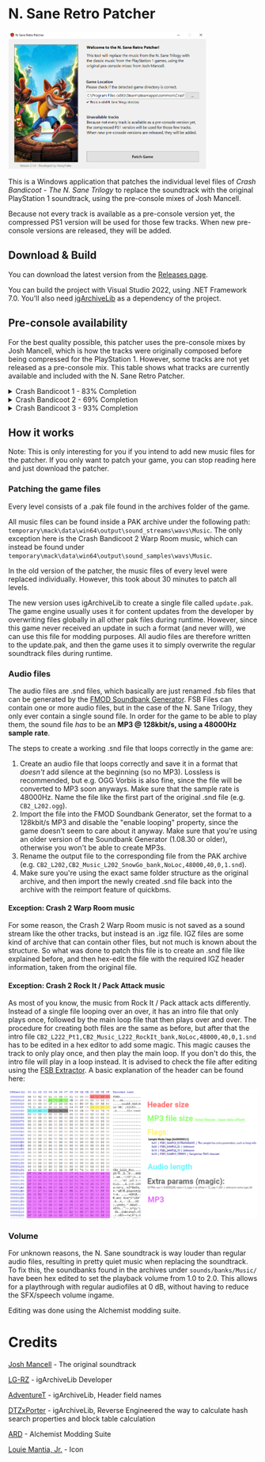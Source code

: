 # N. Sane Retro Patcher

<img src="resources/screenshot.png" width="400">

This is a Windows application that patches the individual level files of _Crash Bandicoot - The N. Sane Trilogy_ to replace the soundtrack with the original PlayStation 1 soundtrack, using the pre-console mixes of Josh Mancell.

Because not every track is available as a pre-console version yet, the compressed PS1 version will be used for those few tracks. When new pre-console versions are released, they will be added.

## Download & Build

You can download the latest version from the [Releases page](https://github.com/NoisyFlake/NSaneRetroPatcher/releases/latest).

You can build the project with Visual Studio 2022, using .NET Framework 7.0. You'll also need [igArchiveLib](https://github.com/LG-RZ/igArchiveLib) as a dependency of the project.

## Pre-console availability

For the best quality possible, this patcher uses the pre-console mixes by Josh Mancell, which is how the tracks were originally composed before being compressed for the PlayStation 1. However, some tracks are not yet released as a pre-console mix. This table shows what tracks are currently available and included with the N. Sane Retro Patcher.

<details>
  <summary>Crash Bandicoot 1 - 83% Completion</summary>
 
| Level | Track | Pre-Console mix |
| ---------- | ----- | --------------- |
| N. Sanity Beach, Wumpa Islands | Main Theme | :heavy_check_mark: | 
|                                | Part 2 (Jungle) | :x: | 
| Jungle Rollers, Rolling Stones | Main Theme | :x: | 
| The Great Gate, Native Fortress | Main Theme | :heavy_check_mark: | 
| Boulders, Boulder Dash | Main Theme | :heavy_check_mark: | 
| Upstream, Up the Creek | Main Theme | :heavy_check_mark: | 
| Hog Wild, Whole Hog | Main Theme | :heavy_check_mark: | 
| The Lost City, Sunset Vista | Main Theme | :heavy_check_mark: | 
| Temple Ruins, Jaws of Darkness | Main Theme | :heavy_check_mark: | 
| Road to Nowhere, The High Road | Main Theme | :x: | 
| Heavy Machinery, Castle Machinery | Main Theme | :heavy_check_mark: | 
| Cortex Power | Main Theme | :heavy_check_mark: | 
| Generator Room | Main Theme | :heavy_check_mark: | 
| Toxic Waste | Main Theme | :heavy_check_mark: | 
| Slippery Climb, Stormy Ascent | Main Theme | :heavy_check_mark: | 
| Lights Out, Fumbling in the Dark | Main Theme | :heavy_check_mark: | 
| The Lab | Main Theme | :heavy_check_mark: | 
| The Great Hall | Main Theme | :heavy_check_mark: | 
| | | 
| Papu Papu | Main Theme | :heavy_check_mark: | 
| Ripper Roo | Main Theme | :heavy_check_mark: | 
| Koala Kong | Main Theme | :heavy_check_mark: | 
| Pinstripe Potoroo | Main Theme | :x: | 
| Dr. Nitrus Brio, Brio Bonus Round | Main Theme | :heavy_check_mark: | 
| Dr. Neo Cortex, Cortex Bonus Round | Main Theme | :heavy_check_mark: | 
| Tawna Bonus Round | Main Theme | :heavy_check_mark: | 
  
</details>

<details>
  <summary>Crash Bandicoot 2 - 69% Completion</summary>
 
| Level | Track | Pre-Console mix |
| ---------- | ----- | --------------- |
| Turtle Woods, The Pits, Night Fight | Main Theme | :heavy_check_mark: | 
|                                     | Bonus Round | :x: | 
|                                     | Gem / Skull Route / Totally Fly | :x: | 
| Snow Go, Snow Biz, Cold Hard Crash | Main Theme | :heavy_check_mark: | 
|                                    | Bonus Round | :x: | 
|                                    | Gem / Skull Route | :x: | 
| Hang Eight, Air Crash, Plant Food | Main Theme | :heavy_check_mark: | 
|                                   | Bonus Round | :x: | 
|                                   | Gem / Skull Route | :heavy_check_mark: | 
| Crash Dash, Crash Crush, Un-Bearable | Main Theme | :heavy_check_mark: | 
|                                      | Bonus Round | :x: | 
|                                      | Gem / Skull Route | :heavy_check_mark: | 
| Bear It, Bear Down, Totally Bear | Main Theme | :heavy_check_mark: | 
| The Eel Deal, Sewer Or Later, Hangin' Out | Main Theme | :heavy_check_mark: | 
|                                           | Bonus Round | :x: | 
|                                           | Gem / Skull Route | :heavy_check_mark: | 
| Road to Ruin, Ruination | Main Theme | :heavy_check_mark: | 
|                         | Bonus Round | :x: | 
|                         | Gem / Skull Route | :x: | 
| Diggin' It, Bee-Having | Main Theme | :heavy_check_mark: | 
|                        | Bonus Round | :x: | 
|                        | Gem / Skull Route | :heavy_check_mark: | 
| Piston It Away, Spaced Out | Main Theme | :heavy_check_mark: | 
|                            | Bonus Round | :heavy_check_mark: | 
|                            | Gem / Skull Route | :heavy_check_mark: | 
| Rock It, Pack Attack | Main Theme | :heavy_check_mark: | 
| | | 
| Ripper Roo | Main Theme | :heavy_check_mark: | 
| Komodo Bros | Main Theme | :heavy_check_mark: | 
| Tiny Tiger | Main Theme | :heavy_check_mark: | 
| Dr. N. Gin | Main Theme | :heavy_check_mark: | 
| Dr. Neo Cortex | Main Theme | :heavy_check_mark: | 
| Warp Room | Main Theme | :heavy_check_mark: | 
</details>
  
<details>
  <summary>Crash Bandicoot 3 - 93% Completion</summary>
 
| Level | Track | Pre-Console mix |
| ---------- | ----- | --------------- |
| Toad Village, Gee Wiz, Double Header | Main Theme | :heavy_check_mark: |
|                                      | Bonus Round | :heavy_check_mark: |
| Under Pressure, Deep Trouble | Main Theme | :heavy_check_mark: |
| Orient Express, Midnight Run | Main Theme | :heavy_check_mark: |
| Bone Yard, Dino Might, Eggipus Rex | Main Theme | :heavy_check_mark: |
|                                    | Bonus Round | :heavy_check_mark: |
|                                    | Gem / Skull Route | :heavy_check_mark: |
| Makin' Waves, Tell no Tales, Ski Crazed, Hot Coco | Main Theme | :heavy_check_mark: |
| Hang 'Em High, High Time, Flaming Passion | Main Theme | :heavy_check_mark: |
|                                           | Bonus Round | :heavy_check_mark: |
|                                           | Gem / Skull Route | :heavy_check_mark: |
| Hog Ride, Road Crash, Orange Asphalt, Area 51 | Main Theme | :heavy_check_mark: |
| Tomb Time, Sphynxinator, Tomb Wader | Main Theme | :heavy_check_mark: |
|                                     | Bonus Round | :heavy_check_mark: |
|                                     | Gem / Skull Route | :heavy_check_mark: |
| Bye Bye Blimps | Main Theme | :x: |
| Future Frenzy, Gone Tomorrow, Future Tense | Main Theme | :heavy_check_mark: |
|                                            | Bonus Round | :heavy_check_mark: |
|                                            | Gem / Skull Route | :heavy_check_mark: |
| Mad Bombers | Main Theme | :x: |
| Rings of Power | Main Theme | :heavy_check_mark: |
| | |
| Tiny Tiger | Main Theme | :heavy_check_mark: | 
| Dingodile | Main Theme | :heavy_check_mark: | 
| N. Tropy | Main Theme | :heavy_check_mark: | 
| N. Gin | Main Theme | :heavy_check_mark: | 
| Neo Cortex | Main Theme | :heavy_check_mark: | 
| Time Twister | Main Theme | :heavy_check_mark: | 
</details>

## How it works

Note: This is only interesting for you if you intend to add new music files for the patcher. If you only want to patch your game, you can stop reading here and just download the patcher.

### Patching the game files

Every level consists of a .pak file found in the archives folder of the game. 

All music files can be found inside a PAK archive under the following path: `temporary\mack\data\win64\output\sound_streams\wavs\Music`. The only exception here is the Crash Bandicoot 2 Warp Room music, which can instead be found under `temporary\mack\data\win64\output\sound_samples\wavs\Music`.

In the old version of the patcher, the music files of every level were replaced individually. However, this took about 30 minutes to patch all levels. 

The new version uses igArchiveLib to create a single file called `update.pak`. The game engine usually uses it for content updates from the developer by overwriting files globally in all other pak files during runtime. However, since this game never received an update in such a format (and never will), we can use this file for modding purposes. All audio files are therefore written to the update.pak, and then the game uses it to simply overwrite the regular soundtrack files during runtime.

### Audio files

The audio files are .snd files, which basically are just renamed .fsb files that can be generated by the [FMOD Soundbank Generator](https://www.fmod.com/download). FSB Files can contain one or more audio files, but in the case of the N. Sane Trilogy, they only ever contain a single sound file. In order for the game to be able to play them, the sound file _has_ to be an **MP3 @ 128kbit/s, using a 48000Hz sample rate**.

The steps to create a working .snd file that loops correctly in the game are:

1. Create an audio file that loops correctly and save it in a format that _doesn't_ add silence at the beginning (so no MP3). Lossless is recommended, but e.g. OGG Vorbis is also fine, since the file will be converted to MP3 soon anyways. Make sure that the sample rate is 48000Hz. Name the file like the first part of the original .snd file (e.g. `CB2_L202.ogg`).
2. Import the file into the FMOD Soundbank Generator, set the format to a 128kbit/s MP3 and disable the "enable looping" property, since the game doesn't seem to care about it anyway. Make sure that you're using an older version of the Soundbank Generator (1.08.30 or older), otherwise you won't be able to create MP3s.
3. Rename the output file to the corresponding file from the PAK archive (e.g. `CB2_L202,CB2_Music_L202_SnowGo_bank,NoLoc,48000,40,0,1.snd`).
4. Make sure you're using the exact same folder structure as the original archive, and then import the newly created .snd file back into the archive with the reimport feature of quickbms.

#### Exception: Crash 2 Warp Room music

For some reason, the Crash 2 Warp Room music is not saved as a sound stream like the other tracks, but instead is an .igz file. IGZ files are some kind of archive that can contain other files, but not much is known about the structure. So what was done to patch this file is to create an .snd file like explained before, and then hex-edit the file with the required IGZ header information, taken from the original file.

#### Exception: Crash 2 Rock It / Pack Attack music

As most of you know, the music from Rock It / Pack attack acts differently. Instead of a single file looping over an over, it has an intro file that only plays once, followed by the main loop file that then plays over and over. The procedure for creating both files are the same as before, but after that the intro file `CB2_L222_Pt1,CB2_Music_L222_RockIt_bank,NoLoc,48000,40,0,1.snd` has to be edited in a hex editor to add some magic. This magic causes the track to only play once, and then play the main loop. If you don't do this, the intro file will play in a loop instead. It is advised to check the file after editing using the [FSB Extractor](http://aezay.dk/aezay/fsbextractor/). A basic explanation of the header can be found here: 

![image](/resources/RockIt_Pt1_HeaderExplanation.png)

### Volume

For unknown reasons, the N. Sane soundtrack is way louder than regular audio files, resulting in pretty quiet music when replacing the soundtrack. To fix this, the soundbanks found in the archives under `sounds/banks/Music/` have been hex edited to set the playback volume from 1.0 to 2.0. This allows for a playthrough with regular audiofiles at 0 dB, without having to reduce the SFX/speech volume ingame.

Editing was done using the Alchemist modding suite.

# Credits

[Josh Mancell](https://soundcloud.com/joshmancell) - The original soundtrack

[LG-RZ](https://github.com/LG-RZ/) - igArchiveLib Developer

[AdventureT](https://github.com/AdventureT/) - igArchiveLib, Header field names

[DTZxPorter](https://github.com/DTZxPorter/) - igArchiveLib, Reverse Engineered the way to calculate hash search properties and block table calculation

[ARD](https://thewarproom.com/showthread.php?tid=97) - Alchemist Modding Suite

[Louie Mantia, Jr.](http://louie.world/icons/) - Icon
